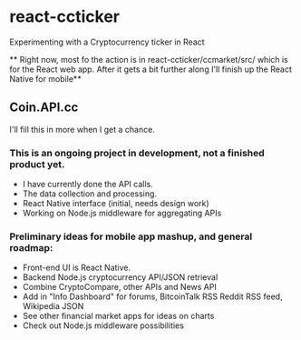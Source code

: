 # react-ccticker
Experimenting with a Cryptocurrency ticker in React

** Right now, most fo the action is in react-ccticker/ccmarket/src/ which is for the React web app. After it gets a bit further along I'll finish up the React Native for mobile**


## Coin.API.cc

I'll fill this in more when I get a chance.


### This is an ongoing project in development, not a finished product yet. 

* I have currently done the API calls.
* The data collection and processing.
* React Native interface (initial, needs design work)
* Working on Node.js middleware for aggregating APIs

### Preliminary ideas for mobile app mashup, and general roadmap:

* Front-end UI is React Native.
* Backend Node.js cryptocurrency API/JSON retrieval
* Combine CryptoCompare, other APIs and News API
* Add in "Info Dashboard" for forums, BitcoinTalk RSS Reddit RSS feed, Wikipedia JSON
* See other financial market apps for ideas on charts
* Check out Node.js middleware possibilities
